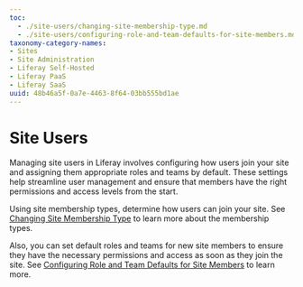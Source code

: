 ```yaml
---
toc:
  - ./site-users/changing-site-membership-type.md
  - ./site-users/configuring-role-and-team-defaults-for-site-members.md
taxonomy-category-names:
- Sites
- Site Administration
- Liferay Self-Hosted
- Liferay PaaS
- Liferay SaaS
uuid: 48b46a5f-0a7e-4463-8f64-03bb555bd1ae
---
```


# Site Users

Managing site users in Liferay involves configuring how users join your site and assigning them appropriate roles and teams by default. These settings help streamline user management and ensure that members have the right permissions and access levels from the start.

Using site membership types, determine how users can join your site. See [Changing Site Membership Type](./changing-site-membership-type.md) to learn more about the membership types.

Also, you can set default roles and teams for new site members to ensure they have the necessary permissions and access as soon as they join the site. See [Configuring Role and Team Defaults for Site Members](./configuring-role-and-team-defaults-for-site-members.md) to learn more.
